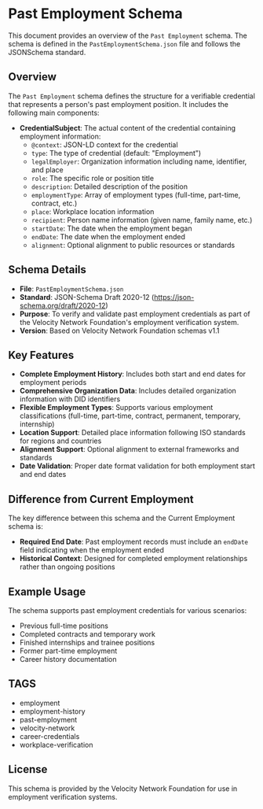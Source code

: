 # Past Employment Schema

This document provides an overview of the `Past Employment` schema. The schema is defined in the `PastEmploymentSchema.json` file and follows the JSONSchema standard.

## Overview
The `Past Employment` schema defines the structure for a verifiable credential that represents a person's past employment position. It includes the following main components:

- **CredentialSubject**: The actual content of the credential containing employment information:
  - `@context`: JSON-LD context for the credential
  - `type`: The type of credential (default: "Employment")
  - `legalEmployer`: Organization information including name, identifier, and place
  - `role`: The specific role or position title
  - `description`: Detailed description of the position
  - `employmentType`: Array of employment types (full-time, part-time, contract, etc.)
  - `place`: Workplace location information
  - `recipient`: Person name information (given name, family name, etc.)
  - `startDate`: The date when the employment began
  - `endDate`: The date when the employment ended
  - `alignment`: Optional alignment to public resources or standards

## Schema Details

- **File**: `PastEmploymentSchema.json`
- **Standard**: JSON-Schema Draft 2020-12 (https://json-schema.org/draft/2020-12)
- **Purpose**: To verify and validate past employment credentials as part of the Velocity Network Foundation's employment verification system.
- **Version**: Based on Velocity Network Foundation schemas v1.1

## Key Features

- **Complete Employment History**: Includes both start and end dates for employment periods
- **Comprehensive Organization Data**: Includes detailed organization information with DID identifiers
- **Flexible Employment Types**: Supports various employment classifications (full-time, part-time, contract, permanent, temporary, internship)
- **Location Support**: Detailed place information following ISO standards for regions and countries
- **Alignment Support**: Optional alignment to external frameworks and standards
- **Date Validation**: Proper date format validation for both employment start and end dates

## Difference from Current Employment

The key difference between this schema and the Current Employment schema is:
- **Required End Date**: Past employment records must include an `endDate` field indicating when the employment ended
- **Historical Context**: Designed for completed employment relationships rather than ongoing positions

## Example Usage

The schema supports past employment credentials for various scenarios:
- Previous full-time positions
- Completed contracts and temporary work
- Finished internships and trainee positions
- Former part-time employment
- Career history documentation

## TAGS
- employment
- employment-history
- past-employment
- velocity-network
- career-credentials
- workplace-verification

## License

This schema is provided by the Velocity Network Foundation for use in employment verification systems.
